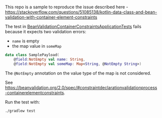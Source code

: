 This repo is a sample to reproduce the issue described here - https://stackoverflow.com/questions/51085138/kotlin-data-class-and-bean-validation-with-container-element-constraints

The test in [BeanValidationContainerConstraintsApplicationTests](src/test/kotlin/com/example/beanvalidationcontainerconstraints/BeanValidationContainerConstraintsApplicationTests.kt) fails because it expects two validation errors:

- `name` is empty
- the map value in `someMap`
 
```kotlin
data class SamplePayload(
    @field:NotEmpty val name: String,
    @field:NotEmpty val someMap: Map<String, @NotEmpty String>)
```

The `@NotEmpty` annotation on the value type of the map is not considered.

See https://beanvalidation.org/2.0/spec/#constraintdeclarationvalidationprocess-containerelementconstraints.

Run the test with:

```
./gradlew test
```
